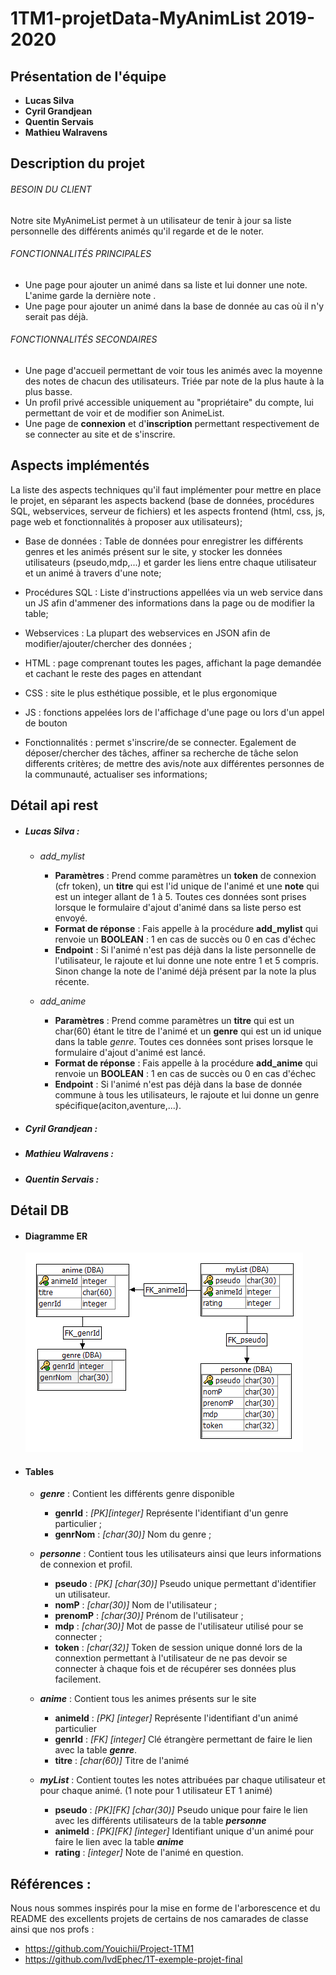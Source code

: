# 1TM1-projetData-MyAnimList 2019-2020
## Présentation de l'équipe
 - **Lucas Silva** 
 - **Cyril Grandjean**
 - **Quentin Servais** 
 - **Mathieu Walravens**
## Description du projet

###### BESOIN DU CLIENT
  
Notre site MyAnimeList permet à un utilisateur de tenir à jour sa liste personnelle des différents animés 
qu'il regarde et de le noter.

###### FONCTIONNALITÉS PRINCIPALES
  - Une page pour ajouter un animé dans sa liste et lui donner une note. L'anime garde la dernière note .
  - Une page pour ajouter un animé dans la base de donnée au cas où il n'y serait pas déjà.
  
###### FONCTIONNALITÉS SECONDAIRES

  - Une page d'accueil permettant de voir tous les animés avec la moyenne des notes de chacun des utilisateurs. Triée par note de la plus haute à la plus basse.
  - Un profil privé accessible uniquement au "propriétaire" du compte, lui permettant de voir et de modifier son AnimeList.
  - Une page de **connexion**  et d'**inscription** permettant respectivement de se connecter au site et de s'inscrire.

## Aspects implémentés
La liste des aspects techniques qu'il faut implémenter pour mettre en place le projet, en séparant les aspects backend (base de données, procédures SQL, webservices, serveur de fichiers) et les aspects frontend (html, css, js, page web et fonctionnalités à proposer aux utilisateurs);
  - Base de données : Table de données pour enregistrer les différents genres et les animés présent sur le site, y stocker les données utilisateurs (pseudo,mdp,...) et garder les liens entre chaque utilisateur et un animé à travers d'une note;
  - Procédures SQL : Liste d'instructions appellées via un web service dans un JS afin d'ammener des informations dans la page ou de modifier la table;
  - Webservices : La plupart des webservices en JSON afin de modifier/ajouter/chercher des données ;
  
  
  - HTML : page comprenant toutes les pages, affichant la page demandée et cachant le reste des pages en attendant 
  - CSS : site le plus esthétique possible, et le plus ergonomique 
  - JS : fonctions appelées lors de l'affichage d'une page ou lors d'un appel de bouton 
  - Fonctionnalités : permet s'inscrire/de se connecter. Egalement de déposer/chercher des tâches, affiner sa recherche de tâche selon differents critères; de mettre des avis/note aux différentes personnes de la communauté, actualiser ses informations; 

## Détail api rest

- ##### **Lucas Silva** :
    - *add_mylist* 
      - **Paramètres** : Prend comme paramètres un **token** de connexion (cfr token), un **titre** qui est l'id unique de l'animé et une **note** qui est un integer allant de 1 à 5. Toutes ces données sont prises lorsque le formulaire d'ajout d'animé dans sa liste perso est envoyé.
      - **Format de réponse** : Fais appelle à la procédure **add_mylist** qui renvoie un **BOOLEAN** : 1 en cas de succès ou 0 en cas d'échec
      - **Endpoint** : Si l'animé n'est pas déjà dans la liste personnelle de l'utilisateur, le rajoute et lui donne une note entre 1 et 5 compris. Sinon change la note de l'animé déjà présent par la note la plus récente.
    
    - *add_anime* 
      - **Paramètres** : Prend comme paramètres un **titre** qui est un char(60) étant le titre de l'animé et un **genre** qui est un id unique dans la table *genre*. Toutes ces données sont prises lorsque le formulaire d'ajout d'animé est lancé.
      - **Format de réponse** : Fais appelle à la procédure **add_anime** qui renvoie un **BOOLEAN** : 1 en cas de succès ou 0 en cas d'échec
      - **Endpoint** : Si l'animé n'est pas déjà dans la base de donnée commune à tous les utilisateurs, le rajoute et lui donne un genre spécifique(aciton,aventure,...).          
 
- ##### **Cyril Grandjean** :
    
- ##### **Mathieu Walravens** :
 
- ##### **Quentin Servais** :

## Détail DB

- #### Diagramme ER
 
     ![Diagrame ER](utile/images/diagramme.png)

- #### Tables
    - ***genre*** : Contient les différents genre disponible
        - **genrId** : *[PK][integer]* Représente l'identifiant d'un genre particulier ;
        - **genrNom** : *[char(30)]* Nom du genre ;
    
    -  ***personne*** : Contient tous les utilisateurs ainsi que leurs informations de connexion et profil.
        - **pseudo** : *[PK] [char(30)]* Pseudo unique permettant d'identifier un utilisateur. 
        - **nomP** : *[char(30)]* Nom de l'utilisateur ;
        - **prenomP** : *[char(30)]* Prénom de l'utilisateur ;
        - **mdp** : *[char(30)]* Mot de passe de l'utilisateur utilisé pour se connecter ;
        - **token** : *[char(32)]* Token de session unique donné lors de la connextion 
        permettant à l'utilisateur de ne pas devoir se connecter à chaque fois et de récupérer ses données plus facilement.
    
    - ***anime*** : Contient tous les animes présents sur le site
        - **animeId** : *[PK] [integer]* Représente l'identifiant d'un animé particulier  
        - **genrId** : *[FK] [integer]* Clé étrangère permettant de faire le lien avec la table ***genre***.
        - **titre** : *[char(60)]* Titre de l'animé
    
    - ***myList*** : Contient toutes les notes attribuées par chaque utilisateur et pour chaque animé. (1 note pour 1 utilisateur ET 1 animé)  
        - **pseudo** : *[PK][FK] [char(30)]* Pseudo unique pour faire le lien avec les différents utilisateurs de la table ***personne***
        - **animeId** : *[PK][FK] [integer]* Identifiant unique d'un animé pour faire le lien avec la table ***anime***
        - **rating** : *[integer]* Note de l'animé en question.
 ## Références : 
  Nous nous sommes inspirés pour la mise en forme de l'arborescence et du README des excellents projets de certains de nos camarades de classe ainsi que nos profs :
  - https://github.com/Youichii/Project-1TM1 
  - https://github.com/lvdEphec/1T-exemple-projet-final
  
